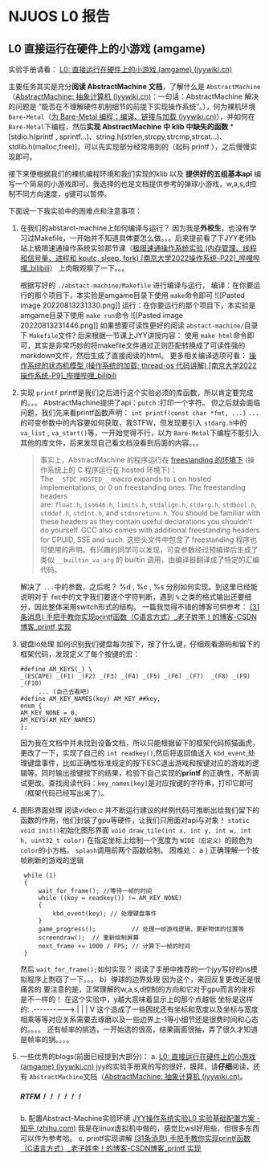 # NJUOS L0 报告

## L0  直接运行在硬件上的小游戏 (amgame)

实验手册请看： [L0: 直接运行在硬件上的小游戏 (amgame) (jyywiki.cn)](http://jyywiki.cn/OS/2022/labs/L0)

主要任务其实是充分**阅读 AbstractMachine 文档**，了解什么是 `AbstractMachine`（[AbstractMachine: 抽象计算机 (jyywiki.cn)](http://jyywiki.cn/AbstractMachine/)：一句话：AbstractMachine 解决的问题是 “能否在不理解硬件机制细节的前提下实现操作系统”。），何为裸机环境 `Bare-Metal`（[为 Bare-Metal 编程：编译、链接与加载 (jyywiki.cn)](http://jyywiki.cn/OS/AbstractMachine/AM_Programs)），并如何在 `Bare-Metal`下编程，然后**实现 AbstractMachine 中 klib 中缺失的函数**   *[stdio.h(printf , sprintf...)、string.h(strlen,strcpy,strcmp,strcat...)、stdlib.h(malloc,free)]，可以先实现部分经常用到的（起码  printf  ），之后慢慢实现即可。

接下来便根据我们的裸机编程环境和我们实现的klib 以及 **提供好的五组基本api** 编写一个简易的小游戏即可。我选择的也是文档提供参考的弹球小游戏，w,a,s,d控制不同方向速度，g键可以暂停。

下面说一下我实验中的困难点和注意事项：

1. 在我们的abstarct-machine上如何编译与运行？
   因为我是**外校生**，也没有学习过Makefile，一开始并不知道具体要怎么做。。。后来提前看了下JYY老师b站上极限速通操作系统实验那节课（[极限速通操作系统实验 (内存管理、线程和信号量、进程和 kputc, sleep, fork) [南京大学2022操作系统-P22]_哔哩哔哩_bilibili](https://www.bilibili.com/video/BV1iY411A7w1/?spm_id_from=333.788&vd_source=33d3156975c92d1beb9e11e8b218f8b0)）  上肉眼观察了一下。。。

   根据写好的 `./abstact-machine/Makefile` 进行编译与运行，
   编译：在你要运行的那个项目下，本实验是amgame目录下使用 `make`命令即可
   ![[Pasted image 20220813231330.png]]
   运行：在你要运行的那个项目下，本实验是amgame目录下使用 `make run`命令
   ![[Pasted image 20220813231446.png]]
   如果想要可读性更好的阅读 `abstact-machine/`目录下 `Makefile`文件? 后来根据一节课上JYY讲授内容： 使用 `make html`命令即可，其实是非常巧妙的将makefile文件通过正则匹配转换成了可读性强的markdown文件，然后生成了直接阅读的html。
   更多相关编译选项可看： [操作系统的状态机模型 (操作系统的加载; thread-os 代码讲解) [南京大学2022操作系统-P9]_哔哩哔哩_bilibili](https://www.bilibili.com/video/BV1yP4y1M7FE/?spm_id_from=333.788&vd_source=33d3156975c92d1beb9e11e8b218f8b0)
2. 实现 `printf`
   printf是我们之后进行这个实验必须的库函数，所以肯定要完成的。。。
   AbstractMachine提供了api：`putch`  :打印一个字符。
   但之后就会面临问题，我们先来看printf函数声明：
   `int printf(const char *fmt, ...)`
   `...`的可变参数中的内容要如何获取，我STFW，但发现要引入 `stdarg.h`中的 ` va_list` , `va_start()`等，一开始觉得不行，以为 `Bare-Metal`下编程不能引入其他的库文件，后来发现自己看文档没看到后面的内容。。。

   > 事实上，AbstractMachine 的程序运行在 [freestanding 的环境下](https://wiki.osdev.org/C_Library) (操作系统上的 C 程序运行在 hosted 环境下)：The `__STDC_HOSTED__` macro expands to `1` on hosted implementations, or 0 on freestanding ones. The freestanding headers are: `float.h`, `iso646.h`, `limits.h`, `stdalign.h`, `stdarg.h`, `stdbool.h`, `stddef.h`, `stdint.h`, and `stdnoreturn.h`. You should be familiar with these headers as they contain useful declarations you shouldn't do yourself. GCC also comes with additional freestanding headers for CPUID, SSE and such.
   > 这些头文件中包含了 freestanding 程序也可使用的声明。有兴趣的同学可以发现，可变参数经过预编译后生成了类似 `__builtin_va_arg` 的 builtin 调用，由编译器翻译成了特定的汇编代码。
   >

   解决了 `...`中的参数，之后呢？
   %d , %c , %s 分别如何实现。到这里已经能说明对于 `fmt`中的文字我们要逐个字符判断，遇到 `%` 之类的格式输出还要细分，因此整体采用switch形式的结构。
   一篇我觉得不错的博客可供参考：
   [(31条消息) 手把手教你实现printf函数（C语言方式）_老子姓李！的博客-CSDN博客_printf 实现](https://blog.csdn.net/qq_44078824/article/details/118440458?ops_request_misc=%257B%2522request%255Fid%2522%253A%2522165815957216782350863814%2522%252C%2522scm%2522%253A%252220140713.130102334..%2522%257D&request_id=165815957216782350863814&biz_id=0&utm_medium=distribute.pc_search_result.none-task-blog-2~all~sobaiduend~default-2-118440458-null-null.142^v32^new_blog_fixed_pos,185^v2^tag_show&utm_term=printf%E5%AE%9E%E7%8E%B0&spm=1018.2226.3001.4187)
3. 键盘io处理
   如何识别我们键盘每次按下，按了什么键，仔细观看源码和留下的框架代码，发现定义了每个按键的宏：

   ```
   #define AM_KEYS(_) \
   _(ESCAPE) _(F1) _(F2) _(F3) _(F4) _(F5) _(F6) _(F7) 	_(F8) _(F9) _(F10)
    	... (自己去看吧)
   #define AM_KEY_NAMES(key) AM_KEY_##key,
   enum {
   AM_KEY_NONE = 0,
   AM_KEYS(AM_KEY_NAMES)
   };
   ```
   因为我在文档中并未找到设备文档，所以只能根据留下的框架代码照猫画虎，更改了一下，实现了自己的 `int readkey()`,然后将返回值送入 `kbd_event`,处理键盘事件，比如正确性标准规定的按下ESC退出游戏和按键对应的游戏的逻辑等。同时输出按键按下的结果，检验下自己实现的**printf** 的正确性，不断调试更改。查找阅读代码：`key_names[key]`是对应按键的字符串，打印它即可（框架代码已经写出来了）。
4. 图形界面处理
   阅读video.c 并不断运行建议的样例代码可推断出给我们留下的函数的作用，他们封装了gpu等硬件，让我们只用面对api与对象！
   `static void init()`初始化图形界面
   `void draw_tile(int x, int y, int w, int h, uint32_t color)` 在指定坐标上绘制一个宽度为 `WIDE（宏定义）`的颜色为 `color`的小方格。
   `splash`调用前两个函数绘制。
   困难处：
   a ) 正确理解一个按帧刷新的游戏的逻辑

   ```
   	while (1)
   	{
   		wait_for_frame(); //等待一帧的时间
   		while ((key = readkey()) != AM_KEY_NONE)
   		{
   			kbd_event(key); // 处理键盘事件
   		}
   		game_progress();		  // 处理一帧游戏逻辑，更新物体的位置等
   		screendraw();  // 重新绘制屏幕
   		next_frame += 1000 / FPS; // 计算下一帧的时间
   	}
   ```
   然后 `wait_for_frame();`如何实现？
   阅读了手册中推荐的一个jyy写好的ns模拟程序上剽窃了一下。。。
   b）弹球的边界处理
   因为这个，来回反复更改还是很痛苦的
   要注意的是，正常理解的w,a,s,d控制的方向和它对于gpu而言的坐标是不一样的！
   在这个实验中，y越大意味着显示上的那个点越低
   坐标是这样的:
   .---------->
   |
   |
   |
   V
   这个造成了一些困扰还有坐标和宽度以及坐标与宽度相乘等等对应关系需要去琢磨以及一些边界上-1等小细节还是很费时间和心态的。。。。
   还有帧率的挑选，一开始选的很高，结果画面很抽，弄了很久才知道是帧率的锅。。。。
5. 一些优秀的blogs(前面已经提到大部分)：
   a. [L0: 直接运行在硬件上的小游戏 (amgame) (jyywiki.cn)](http://jyywiki.cn/OS/2022/labs/L0) jyy的实验手册真的写的很好，膜拜，请**仔细**阅读，还有 `AbstractMachine`文档（[AbstractMachine: 抽象计算机 (jyywiki.cn)](http://jyywiki.cn/AbstractMachine/)。

   ##### RTFM！！！！！！

   b. 配置Abstract-Machine实验环境  [JYY操作系统实验L0 实验基础配置方案 - 知乎 (zhihu.com)](https://zhuanlan.zhihu.com/p/499141891)   我是在linux虚拟机中做的，感觉比wsl好用些，但很多东西可以作为参考哈。
   c.  printf实现讲解   [(31条消息) 手把手教你实现printf函数（C语言方式）_老子姓李！的博客-CSDN博客_printf 实现](https://blog.csdn.net/qq_44078824/article/details/118440458?ops_request_misc=%257B%2522request%255Fid%2522%253A%2522165815957216782350863814%2522%252C%2522scm%2522%253A%252220140713.130102334..%2522%257D&request_id=165815957216782350863814&biz_id=0&utm_medium=distribute.pc_search_result.none-task-blog-2~all~sobaiduend~default-2-118440458-null-null.142^v32^new_blog_fixed_pos,185^v2^tag_show&utm_term=printf%E5%AE%9E%E7%8E%B0&spm=1018.2226.3001.4187)
